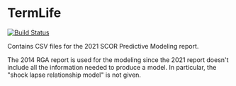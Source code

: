 # TermLife

[![Build Status](https://github.com/your-GitHub-username/TermLife.jl/actions/workflows/CI.yml/badge.svg?branch=main)](https://github.com/your-GitHub-username/TermLife.jl/actions/workflows/CI.yml?query=branch%3Amain)

Contains CSV files for the 2021 SCOR Predictive Modeling report.

The 2014 RGA report is used for the modeling since the 2021 report doesn't include all the information needed to produce a model. In particular, the "shock lapse relationship model" is not given.
